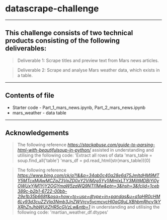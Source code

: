 # datascrape-challenge

---------------------------------------------------------------------------------------------

## This challenge consists of two technical products consisting of the following deliverables:

> Deliverable 1: Scrape titles and preview text from Mars news articles.

> Deliverable 2: Scrape and analyse Mars weather data, which exists in a table.

----------------------------------------------------------------------------------------------

## Contents of file

* Starter code - Part_1_mars_news.ipynb, Part_2_mars_news.ipynb
* mars_weather - data table  

----------------------------------------------------------------------------------------------

## Acknowledgements

> The following reference _https://stackabuse.com/guide-to-parsing-html-with-beautifulsoup-in-python/_ assisted in understanding and utilising the following code:
'Extract all rows of data
'mars_table = soup.find_all('table')
'mars_df = pd.read_html(str(mars_table))[0]
>

> The following reference _https://www.bing.com/ck/a?!&&p=34ab0c40a28e6d75JmltdHM9MTY5MTcxMjAwMCZpZ3VpZD0xY2ViMzg5Yy1iMmIxLTY3MjItMDBiYi0yOWUxYjM1YjY2OGYmaW5zaWQ9NTI1Mw&ptn=3&hsh=3&fclid=1ceb389c-b2b1-6722-00bb-29e1b35b668f&psq=how+to+use+dtype+in+pandas&u=a1aHR0cHM6Ly93d3cuZ2Vla3Nmb3JnZWVrcy5vcmcvcHl0aG9uLXBhbmRhcy1kYXRhZnJhbWUtZHR5cGVzLw&ntb=1_ in understanding and utilising the following code:
'martian_weather_df.dtypes'
> 

